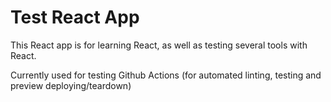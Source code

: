 # Test React App
This React app is for learning React, as well as testing several tools with React.

Currently used for testing Github Actions (for automated linting, testing and preview deploying/teardown)
